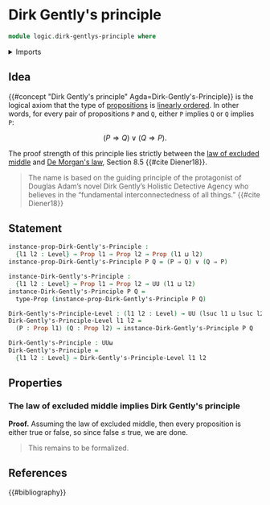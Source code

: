 # Dirk Gently's principle

```agda
module logic.dirk-gentlys-principle where
```

<details><summary>Imports</summary>

```agda
open import foundation.disjunction
open import foundation.propositions
open import foundation.universe-levels
```

</details>

## Idea

{{#concept "Dirk Gently's principle" Agda=Dirk-Gently's-Principle}} is the
logical axiom that the type of [propositions](foundation-core.propositions.md)
is [linearly ordered](order-theory.total-orders.md). In other words, for every
pair of propositions `P` and `Q`, either `P` implies `Q` or `Q` implies `P`:

$$
  (P ⇒ Q) ∨ (Q ⇒ P).
$$

The proof strength of this principle lies strictly between the
[law of excluded middle](foundation.law-of-excluded-middle.md) and
[De Morgan's law](logic.de-morgans-law.md), Section 8.5 {{#cite Diener18}}.

> The name is based on the guiding principle of the protagonist of Douglas
> Adam’s novel Dirk Gently’s Holistic Detective Agency who believes in the
> “fundamental interconnectedness of all things.” {{#cite Diener18}}

## Statement

```agda
instance-prop-Dirk-Gently's-Principle :
  {l1 l2 : Level} → Prop l1 → Prop l2 → Prop (l1 ⊔ l2)
instance-prop-Dirk-Gently's-Principle P Q = (P ⇒ Q) ∨ (Q ⇒ P)

instance-Dirk-Gently's-Principle :
  {l1 l2 : Level} → Prop l1 → Prop l2 → UU (l1 ⊔ l2)
instance-Dirk-Gently's-Principle P Q =
  type-Prop (instance-prop-Dirk-Gently's-Principle P Q)

Dirk-Gently's-Principle-Level : (l1 l2 : Level) → UU (lsuc l1 ⊔ lsuc l2)
Dirk-Gently's-Principle-Level l1 l2 =
  (P : Prop l1) (Q : Prop l2) → instance-Dirk-Gently's-Principle P Q

Dirk-Gently's-Principle : UUω
Dirk-Gently's-Principle =
  {l1 l2 : Level} → Dirk-Gently's-Principle-Level l1 l2
```

## Properties

### The law of excluded middle implies Dirk Gently's principle

**Proof.** Assuming the law of excluded middle, then every proposition is either
true or false, so since false ≤ true, we are done.

> This remains to be formalized.

## References

{{#bibliography}}
